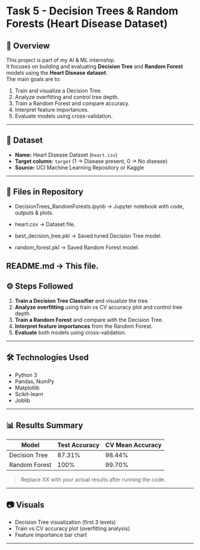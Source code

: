 # Task 5 - Decision Trees & Random Forests (Heart Disease Dataset)

## 📌 Overview
This project is part of my AI & ML internship.  
It focuses on building and evaluating **Decision Tree** and **Random Forest** models using the **Heart Disease dataset**.  
The main goals are to:
1. Train and visualize a Decision Tree.
2. Analyze overfitting and control tree depth.
3. Train a Random Forest and compare accuracy.
4. Interpret feature importances.
5. Evaluate models using cross-validation.

---

## 📂 Dataset
- **Name:** Heart Disease Dataset (`heart.csv`)
- **Target column:** `target` (1 → Disease present, 0 → No disease)
- **Source:** UCI Machine Learning Repository or Kaggle

---
## 📂 Files in Repository

- DecisionTrees_RandomForests.ipynb → Jupyter notebook with code, outputs & plots.

- heart.csv → Dataset file.

- best_decision_tree.pkl → Saved tuned Decision Tree model.

- random_forest.pkl → Saved Random Forest model.

README.md → This file.
---

## ⚙️ Steps Followed
1. **Train a Decision Tree Classifier** and visualize the tree.
2. **Analyze overfitting** using train vs CV accuracy plot and control tree depth.
3. **Train a Random Forest** and compare with the Decision Tree.
4. **Interpret feature importances** from the Random Forest.
5. **Evaluate** both models using cross-validation.

---

## 🛠️ Technologies Used
- Python 3
- Pandas, NumPy
- Matplotlib
- Scikit-learn
- Joblib

---

## 📊 Results Summary
| Model           | Test Accuracy| CV Mean Accuracy |
|-----------------|--------------|------------------|
| Decision Tree   | 87.31%       | 98.44%           |
| Random Forest   | 100%         | 99.70%           |

> Replace XX with your actual results after running the code.

---

## 📷 Visuals
- Decision Tree visualization (first 3 levels)
- Train vs CV accuracy plot (overfitting analysis)
- Feature importance bar chart

---
